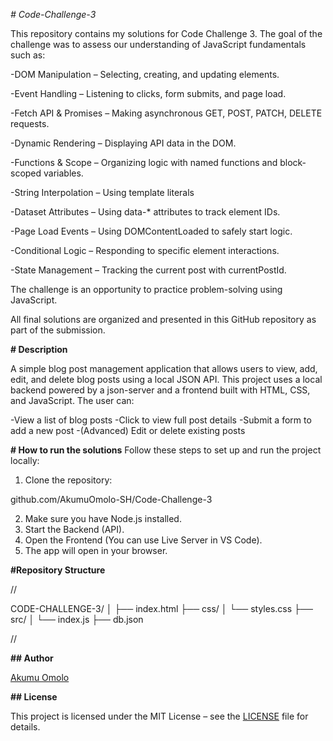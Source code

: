 *# Code-Challenge-3*

This repository contains my solutions for Code Challenge 3. The goal of the challenge was to assess our understanding of JavaScript fundamentals such as: 

-DOM Manipulation – Selecting, creating, and updating elements.

-Event Handling – Listening to clicks, form submits, and page load.

-Fetch API & Promises – Making asynchronous GET, POST, PATCH, DELETE requests.

-Dynamic Rendering – Displaying API data in the DOM.

-Functions & Scope – Organizing logic with named functions and block-scoped variables.

-String Interpolation – Using template literals

-Dataset Attributes – Using data-* attributes to track element IDs.

-Page Load Events – Using DOMContentLoaded to safely start logic.

-Conditional Logic – Responding to specific element interactions.

-State Management – Tracking the current post with currentPostId.


The challenge is an opportunity to practice problem-solving using JavaScript.

All final solutions are organized and presented in this GitHub repository as part of the submission.

**# Description**

A simple blog post management application that allows users to view, add, edit, and delete blog posts using a local JSON API. 
This project uses a local backend powered by a json-server and a frontend built with HTML, CSS, and  JavaScript. The user can:

-View a list of blog posts
-Click to view full post details
-Submit a form to add a new post
-(Advanced) Edit or delete existing posts


**# How to run the solutions**
Follow these steps to set up and run the project locally:

1. Clone the repository:

github.com/AkumuOmolo-SH/Code-Challenge-3

2. Make sure you have Node.js installed.
3. Start the Backend (API).
4. Open the Frontend (You can use Live Server in VS Code).
5. The app will open in your browser.

**#Repository Structure**

//

CODE-CHALLENGE-3/
│
├── index.html
├── css/
│   └── styles.css
├── src/
│   └── index.js
├── db.json

//

**## Author**

[Akumu Omolo](https://github.com/AkumuOmolo-SH)

**## License**

This project is licensed under the MIT License – see the [LICENSE](LICENSE) file for details.
